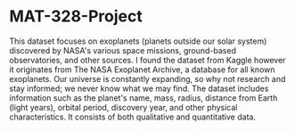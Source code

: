 # MAT-328-Project
This dataset focuses on exoplanets (planets outside our solar system) discovered by NASA's various space missions, ground-based observatories, and other sources. I found the dataset from Kaggle however it originates from The NASA Exoplanet Archive, a database for all known exoplanets. Our universe is constantly expanding, so why not research and stay informed; we never know what we may find. The dataset includes information such as the planet's name, mass, radius, distance from Earth (light years), orbital period, discovery year, and other physical characteristics. It consists of both qualitative and quantitative data.
